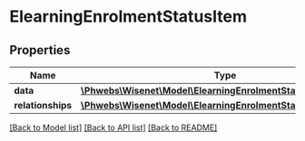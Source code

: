 # ElearningEnrolmentStatusItem

## Properties
Name | Type | Description | Notes
------------ | ------------- | ------------- | -------------
**data** | [**\Phwebs\Wisenet\Model\ElearningEnrolmentStatus**](ElearningEnrolmentStatus.md) |  | [optional] 
**relationships** | [**\Phwebs\Wisenet\Model\ElearningEnrolmentStatusRelationships**](ElearningEnrolmentStatusRelationships.md) |  | [optional] 

[[Back to Model list]](../../README.md#documentation-for-models) [[Back to API list]](../../README.md#documentation-for-api-endpoints) [[Back to README]](../../README.md)

